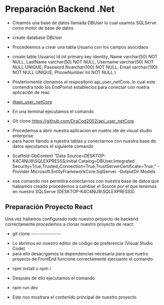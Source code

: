 # Preparación Backend .Net

* Creamos una base de datos llamada DBUser lo cual usamos SQLServe como motor de base de datos
- create database DBUser
* Procedeemos a crear una tabla Usuario con los campos asocidaos
- create table Usuario(
Id int primary key identity,
Name varchar(50) NOT NULL,
LastName varchar(50) NOT NULL,
Username varchar(50) NOT NULL UNIQUE,
Password Nvarchar(100) NOT NULL,
Email varchar(100) NOT NULL UNIQUE,
PhoneNumber int NOT NULL 
)

* Posteriomente clonamos el respositorio api_user_netCore, lo cual este contendra todo los EndPoinst establecios para conectar con nuetra aplicación de reac

- [@api_user_netCore](https://github.com/DraCod2002/api_user_netCore) 
* En una terminal ejecutamos el comando
- Git clone https://github.com/DraCod2002/api_user_netCore
* Procedemos a abrir nuestra aplicacion en nuetro ide de visual studio enterprise
* para hacer llamdo a nuestra tablas y conectarnos con nuestra base de datos ejecutamos el siguiente comando
- Scaffold-DbContext "Data Source=DESKTOP-K4C4NU8\SQLEXPRESSS;Initial Catalog=DBUser;Integrated Security=True;Trusted_Connection=True;TrustServerCertificate=True;" -Provider Microsoft.EntityFrameworkCore.SqlServer -OutputDir Models
* ese comando nos permitira conectarnos con nuestra base de datos que habiamos creado procedemos a cambiar el Source por el que tenemos en nuestro SQLServe (DESKTOP-K4C4NU8\SQLEXPRESSS)

## Preparación Proyecto React

Una vez hallamos configurado todo nuestro proyecto de backend correctamente procedemos a clonar nuestro proyecto de react:
- git clone ---------------

* Lo abrimos en nuestro editor de código de preferencia (Visual Studio Code)
* para ello desacrgamos la dependencias necesaria para que nuetro proyecto de FrontEnd funcione correctamente ejecuanto el comando: 
- npm install o npm i
* Después de ello ejecutamos el comando 
- npm run dev 
* Este nos mostrara el contenido principal de nuestro proyecto

